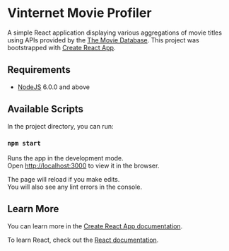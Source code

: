 # Vinternet Movie Profiler

A simple React application displaying various aggregations of movie titles using APIs provided by the [The Movie Database](https://www.themoviedb.org). This project was bootstrapped with [Create React App](https://github.com/facebook/create-react-app).

## Requirements

- [NodeJS](https://nodejs.org) 6.0.0 and above

## Available Scripts

In the project directory, you can run:

### `npm start`

Runs the app in the development mode.<br>
Open [http://localhost:3000](http://localhost:3000) to view it in the browser.

The page will reload if you make edits.<br>
You will also see any lint errors in the console.

## Learn More

You can learn more in the [Create React App documentation](https://facebook.github.io/create-react-app/docs/getting-started).

To learn React, check out the [React documentation](https://reactjs.org/).
